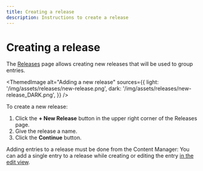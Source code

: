 ```yaml
---
title: Creating a release
description: Instructions to create a release
---
```


# Creating a release <FutureBadge /> <EnterpriseBadge /> <CloudTeamBadge /> <CloudProBadge />

The [Releases](/user-docs/releases/introduction) page allows creating new releases that will be used to group entries.

<!-- TODO: add actual screenshots for both light and dark modes -->
<ThemedImage
  alt="Adding a new release"
  sources={{
    light: '/img/assets/releases/new-release.png',
    dark: '/img/assets/releases/new-release_DARK.png',
  }}
/>

To create a new release:

1. Click the **+ New Release** button in the upper right corner of the Releases page.  
2. Give the release a name.
3. Click the **Continue** button.

Adding entries to a release must be done from the Content Manager: You can add a single entry to a release while creating or editing the entry [in the edit view](/user-docs/content-manager/adding-content-to-releases#adding-a-single-entry-to-a-release).

<!-- TODO: for later, when multiple addition is implemented -->
<!-- 
Adding entries to a release must be done from the Content Manager:

- You can add multiple entries to a release [from the list view](/user-docs/content-manager/adding-content-to-releases#adding-multiple-entries-to-a-release).
- You can also add a single entry to a release while creating or editing the entry [in the edit view](/user-docs/content-manager/adding-content-to-releases#adding-a-single-entry-to-a-release). -->
